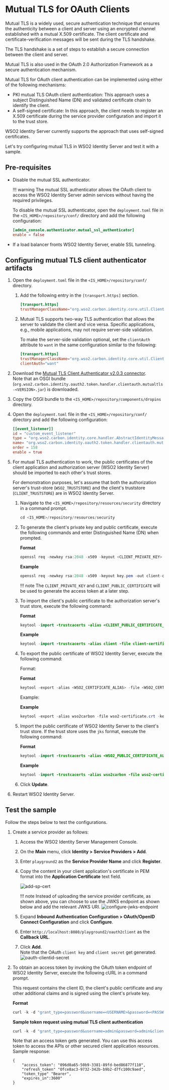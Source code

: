 # Mutual TLS for OAuth Clients

Mutual TLS is a widely used, secure authentication technique that ensures the authenticity between a client and server using an encrypted channel established with a mutual X.509 certificate. The client certificate and certificate-verification messages will be sent during the TLS handshake.

The TLS handshake is a set of steps to establish a secure connection between the client and server.

Mutual TLS is also used in the OAuth 2.0 Authorization Framework as a secure authentication mechanism.

Mutual TLS for OAuth client authentication can be implemented using either of the following mechanisms:

- PKI mutual TLS OAuth client authentication: This approach uses a subject Distinguished Name (DN) and validated certificate chain to identify the client.
- A self-signed certificate: In this approach, the client needs to register an X.509 certificate during the service provider configuration and import it to the trust store.

WSO2 Identity Server currently supports the approach that uses self-signed certificates.

Let's try configuring mutual TLS in WSO2 Identity Server and test it with a sample.

## Pre-requisites
- Disable the mutual SSL authenticator.
    
    !!! warning
        The mutual SSL authenticator allows the OAuth client to access the WSO2 Identity Server admin services without having the required privileges.
    
    To disable the mutual SSL authenticator, open the `deployment.toml` file in the `<IS_HOME>/repository/conf/` directory and add the following configuration:
    
    ``` toml
    [admin_console.authenticator.mutual_ssl_authenticator]
    enable = false
    ```

- If a load balancer fronts WSO2 Identity Server, enable SSL tunneling.


## Configuring mutual TLS client authenticator artifacts

1. Open the `deployment.toml` file in the `<IS_HOME>/repository/conf/` directory.

    1. Add the following entry in the `[transport.https]` section.

        ``` toml
        [transport.https]
        trustManagerClassName="org.wso2.carbon.identity.core.util.ClientAuthX509TrustManager"
        ```

    2. Mutual TLS supports two-way TLS authentication that allows the server to validate the client and vice versa. Specific applications, e.g., mobile applications, may not require server-side validation.

        To make the server-side validation optional, set the `clientAuth` attribute to `want` in the same configuration similar to the following:

        ``` toml
        [transport.https]
        trustManagerClassName="org.wso2.carbon.identity.core.util.ClientAuthX509TrustManager"
        clientAuth="want"
        ```

3. Download the [Mutual TLS Client Authenticator v2.0.3 connector](https://store.wso2.com/store/assets/isconnector/details/bab13ed8-5835-480f-92be-fdd5ee900970).  
    Note that an OSGI bundle (`org.wso2.carbon.identity.oauth2.token.handler.clientauth.mutualtls-<VERSION>.jar`) is downloaded.

4. Copy the OSGI bundle to the `<IS_HOME>/repository/components/dropins` directory.

5. Open the `deployment.toml` file in the `<IS_HOME>/repository/conf/` directory and add the following configuration:

    ``` toml
    [[event_listener]]
    id = "custom_event_listener"
    type = "org.wso2.carbon.identity.core.handler.AbstractIdentityMessageHandler"
    name= "org.wso2.carbon.identity.oauth2.token.handler.clientauth.mutualtls.MutualTLSClientAuthenticator"
    order = 158
    enable = true
    ```

6. For mutual TLS authentication to work, the public certificates of the client application and authorization server (WSO2 Identity Server) should be imported to each other's trust stores.

    For demonstration purposes, let's assume that both the authorization server's trust-store (`WSO2_TRUSTSTORE`) and the client's truststore (`CLIENT_TRUSTSTORE`) are in WSO2 Identity Server.

    1. Navigate to the `<IS_HOME>/repository/resources/security` directory in a command prompt.

        ``` java
        cd <IS_HOME>/repository/resources/security
        ```

    2. To generate the client's private key and public certificate, execute the following commands and enter Distinguished Name (DN) when prompted.

        **Format**

        ``` java
        openssl req -newkey rsa:2048 -x509 -keyout <CLIENT_PRIVATE_KEY> -out <CLIENT_PUBLIC_CERTIFICATE> -days <VALIDITY_PERIOD> -nodes
        ```

        **Example**

        ``` java
        openssl req -newkey rsa:2048 -x509 -keyout key.pem -out client-certificate.pem -days 3650 -nodes
        ```

        !!! note
            The `CLIENT_PRIVATE_KEY` and `CLIENT_PUBLIC_CERTIFICATE` will be used to generate the access token at a later step.

    3. To import the client's public certificate to the authorization server's trust store, execute the following command:

        **Format**

        ``` java
        keytool -import -trustcacerts -alias <CLIENT_PUBLIC_CERTIFICATE_ALIAS> -file <CLIENT_PUBLIC_CERTIFICATE> -keystore <WSO2_TRUSTSTORE> -storepass <WSO2_TRUSTSTORE_PASSWORD>
        ```

        **Example**

        ``` java
        keytool -import -trustcacerts -alias client -file client-certificate.pem -keystore client-truststore.jks -storepass wso2carbon
        ```

    4. To export the public certificate of WSO2 Identity Server, execute the following command:

        Format:

        **Format**

        ``` java
        keytool -export -alias <WSO2_CERTIFICATE_ALIAS> -file <WSO2_CERTIFICATE> -keystore <WSO2_KEYSTORE> -storepass <WSO2_KEYSTORE_PASSOWRD>
        ```

        Example:

        **Example**

        ``` java
        keytool -export -alias wso2carbon -file wso2-certificate.crt -keystore wso2carbon.jks -storepass wso2carbon
        ```

    5. Import the public certificate of WSO2 Identity Server to the client's trust store. If the trust store uses the `jks` format, execute the following command:

        **Format**

        ``` java
        keytool -import -trustcacerts -alias <WSO2_PUBLIC_CERTIFICATE_ALIAS> -file <WSO2_PUBLIC_CERTIFICATE> -keystore <CLIENT_TRUSTSTORE> -storepass <CLIENT_TRUSTSTORE_PASSWORD>
        ```

        **Example**

        ``` java
        keytool -import -trustcacerts -alias wso2carbon -file wso2-certificate.crt -keystore truststore.jks -storepass client-password
        ```

    6. Click **Update**.

7. Restart WSO2 Identity Server.

## Test the sample

Follow the steps below to test the configurations.

1. Create a service provider as follows:

    1. Access the WSO2 Identity Server Management Console.
    2. On the **Main** menu, click **Identity \> Service Providers \> Add**.  
    3. Enter `playground2` as the **Service Provider Name** and click **Register**.
    4. Copy the content in your client application's certificate in PEM format into the **Application Certificate** text field.  

        ![add-sp-cert]({{base_path}}/assets/img/guides/add-sp-cert.png)

        !!! note
            Instead of uploading the service provider certificate, as shown above, you can choose to use the JWKS endpoint as shown below and add the relevant JWKS URI.
            ![configure-jwks-endpoint]({{base_path}}/assets/img/guides/configure-jwks-endpoint.png)

    5. Expand **Inbound Authentication Configuration \> OAuth/OpenID Connect Configuration** and click **Configure**.
    6. Enter `http://localhost:8080/playground2/oauth2client` as the **Callback URL**.
    7. Click **Add**.  
        Note that the OAuth `client key` and `client secret` get generated.  
        ![oauth-clientid-secret]({{base_path}}/assets/img/guides/oauth-clientid-secret.png)

2. To obtain an access token by invoking the OAuth token endpoint of WSO2 Identity Server, execute the following cURL in a command prompt.

    This request contains the client ID, the client's public certificate and any other additional claims and is signed using the client's private key.

    **Format**

    ``` java
    curl -k -d "grant_type=password&username=<USERNAME>&password=<PASSWORD>&client_id=<CLIENT_KEY>" -H "Content-Type: application/x-www-form-urlencoded" https://localhost:9443/oauth2/token -i  --cert <CLIENT_PUBLIC_CERTIFICATE> --key <CLIENT_PRIVATE_KEY>
    ```

    **Sample token request using mutual TLS client authentication**

    ``` java
    curl -k -d "grant_type=password&username=admin&password=admin&client_id=qiB6avlILBqnJLSxOfadoJYwOnQa" -H "Content-Type: application/x-www-form-urlencoded" https://localhost:9443/oauth2/token -i  --cert certificate.pem --key key.pem
    ```

    Note that an access token gets generated. You can use this access token to access the APIs or other secured client application resources.  
    Sample response:
    ```
    {
        "access_token": "096d0a65-50b9-3381-89fd-bed86877f110", 
        "refresh_token" "Ofce8ac3-9732-342b-b9b2-d7fc100c9aed", 
        "token_type" "Bearer",
        "expires_in":3600"
    }
    ```